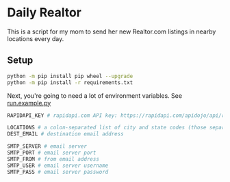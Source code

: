 # Daily Realtor

This is a script for my mom to send her new Realtor.com
listings in nearby locations every day.

## Setup

```bash
python -m pip install pip wheel --upgrade
python -m pip install -r requirements.txt
```

Next, you're going to need a lot of environment variables. See [run.example.py](run.example.py)

```bash
RAPIDAPI_KEY # rapidapi.com API key: https://rapidapi.com/apidojo/api/realtor

LOCATIONS # a colon-separated list of city and state codes (those separated by a comma)
DEST_EMAIL # destination email address

SMTP_SERVER # email server
SMTP_PORT # email server port
SMTP_FROM # from email address
SMTP_USER # email server username
SMTP_PASS # email server password
```
